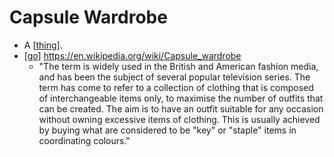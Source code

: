 # Capsule Wardrobe

- A [[thing]].
- [[go]] https://en.wikipedia.org/wiki/Capsule_wardrobe
  - "The term is widely used in the British and American fashion media, and has been the subject of several popular television series. The term has come to refer to a collection of clothing that is composed of interchangeable items only, to maximise the number of outfits that can be created. The aim is to have an outfit suitable for any occasion without owning excessive items of clothing. This is usually achieved by buying what are considered to be "key" or "staple" items in coordinating colours."




[//begin]: # "Autogenerated link references for markdown compatibility"
[thing]: thing "Thing"
[go]: go "Go"
[//end]: # "Autogenerated link references"